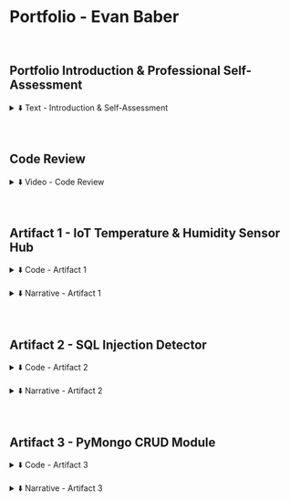 # Portfolio - Evan Baber

<br/>

## Portfolio Introduction & Professional Self-Assessment

<details>
	<summary> ⬇️ Text - Introduction & Self-Assessment </summary>

<br/>	
	
#####	When I began studying computer science at SNHU, I was the consummate image of an unsure beginner programmer.  Having spent nearly a decade working in another field, I had approached programming out of curiosity, found it interesting, and attempted to self-teach for a year or so.  I consider my time spent studying on my own to be valuable, although I was mired with the same uncertainties that are common to all programmers who have not yet started to program.  The consideration over which coding languages to study was a persistent worry.  I knew I should be attempting to build a portfolio of work, but had no idea what those projects should look like and where they should come from.  I was excited about certain areas in the field, but was discouraged that my work thus far all felt like the result of carefully followed tutorials.  
#####	I knew that if I truly wanted to make progress, that a more structured study environment would be the answer.  Thankfully, I found that my coursework in computer science alleviated my previous concerns and helped me concentrate on developing fundamental programming skills without fretting over specifics until before I was prepared to.  Additionally, my classes introduced me to topics that I hadn’t previously considered as part of a well-rounded computer science education as well as areas of interest that I’ve continued to pursue outside of class.
#####	Much of the unexpected value of my coursework has come from the more non-technical parts of the curriculum that I hadn’t previously considered when studying on my own.  My Collaboration and Team Projects class, in particular, gave me a perspective on how large projects can be accomplished by teams of developers that I hadn’t previously experienced when working on my own.  Considering how intricate large development projects can be, I now realize how crucial a working knowledge of version control is to any programmer.  Operating as part of a team when creating software is far more common than the alternative, and I’m much more prepared to work in that environment thanks to that course.
#####	Another standout non-technical course in my curriculum was my Software Development Life-Cycle class.  While I also took classes about the larger role of computer science within industry, this was the class that most closely laid out a workflow that development teams might follow in a real production environment.  After having seen the term “Agile” mentioned so often, I was able to experience how an Agile development team works in practice and had the opportunity to see how developers and their managers maintain open lines of communication with clients throughout a project.  As important as I consider the programming skills I learned in my technical classes, this class was the one that gave me the clearest impression of what software production looks like in person.
#####	While I was fortunate enough to take specific classes in data structures and algorithms, the class that I found gave me the closest understanding of these concepts was my Operating Systems course.  Much like I had been engrossed by learning how computers function at a hardware level by my early IT classes, I found the way an operating system functions to be truly eye opening.  It’s extremely helpful to have a base-level understanding of how data is stored, retrieved, and manipulated outside of the user’s view.  Understanding the sheer variety of methods a system can use to search for a piece of data gives me a great deal of respect for the process of making that decision, and the desire to learn even more about algorithms.
#####	In terms of pure programming coursework, I found my classes in Client/Server Development and Emerging Systems & Technologies to be the most edifying.  In the latter, I was able to build applications using a Raspberry Pi and a connected sensor hub to create tangible projects that interacted in real-time with the outside world.  Creating these projects gave me a new perspective and enthusiasm for building Internet of Things devices and how they might be employed.  In the former class, I had the opportunity to build custom methods to navigate a massive database, and learned how to translate the queries I wrote into useful visualizations.  With data fluency more important than ever, I was excited for each opportunity to practice data manipulation in my courses.
#####	Finally, and in what I consider to be a real gift on the part of the CS curriculum, I discovered a real interest in information security as part of my Secure Coding, Reverse Engineering, and Quality Assurance courses.  I found that combing code for vulnerabilities, learning how attacks were carried out, and writing tests to foil them was deeply engaging in ways I didn’t expect.  After my Secure Coding class, I even installed a security-based Linux distribution onto my old Raspberry Pi and turned it into a mini testing lab that I use in my free time.  This exemplifies my favorite part of my structured coursework at SNHU.  It helped me both develop foundational skills to solve programming problems and introduced me to areas of interest that I still pursue on my own.
	
<br/> -  -  -  -  -  -  -  -  -  -  -  -  -  -  -  -  -  -  -  -  -  -  -  -  -  -  -  -  -  -  -  -  -  -  -  -  -  -  -  -  -  -  -  -  -  -  -  -  -  -  -  -  -  -  -  -
	
#####	When choosing the artifacts for my portfolio, I decided that instead of exhibiting the most complex applications I had worked on, that I would rather present three pieces of code that showcased personal interests that I’ve developed during my time in the computer science program.  I knew from first creating them that I found their subject matter engaging, and that my enthusiasm for them would come through in their narratives.  While neither the longest nor the most algorithmically complex projects I’ve worked on during my coursework, I can say without a doubt that these programs represent my strengths as a programmer and areas I would be interested in developing a deeper understanding of.
#####	My first artifact is an Internet of Things temperature and humidity sensor built with a Raspberry Pi.  I had been excited to develop for the Pi long before I bought one, but finally getting to do so for my Emerging Systems and Technologies class validated my expectations.  I hadn’t personally considered IoT an area of interest prior to developing this project, but building and enhancing the sensor hub was eye-opening.   The nearly infinite variety of ways the sensors and outputs could interact to change the user experience helped me realize the possible implications well-considered IoT products might have.  I’m still proud of this project and my enhancements to it and hope I’m able to develop similar small form-factor applications in the future.
#####	My second artifact is a small SQL injection detector that parses input strings. As I mentioned in the portfolio’s introduction, information security came out of left field as an interest to me.  I knew I wanted to learn more about quality assurance and testing, but when detecting security vulnerabilities came up as part of automated testing, I felt as if I understood the appeal of cyber security.  Although my SQL injection parser is far from complex, it marks the first time I built a small module capable of being tacked on to a program to foil a potential attack.  I’ve since used it in several assignments to validate input, and realize the value of creating a toolkit of modules such as this to either use or reference when creating new programs.  Security is an increasingly crucial facet of any application, public-facing or not, and I’m very eager to see how I can explore the topic in the future.
#####	My third and final artifact is a CRUD module I wrote to interface with MongoDB databases with Python.  Architecturally, the program is simply a list of functions allowing the user to create, read, update, and delete database objects (plus some additional functionality added during enhancements).  Although simple in build, I treasure the experience of having had to build this module because it showcases solving a common problem with ingenuity.  Barely any business operates today without the need for database manipulation, but the ability to do so simply with built-in tools is often taken for granted.  With this artifact, I could create a data analysis environment from scratch where none existed before.  Although structurally simple, I like the convergence of data analysis and problem solving this artifact represents and opted to use it to round out the final spot in my portfolio.
	
</details>

<br/>

<br/>

## Code Review

<details>
	<summary> ⬇️ Video - Code Review </summary>
	
<br/>
	
[![Code Review - Baber](https://img.youtube.com/vi/kq2h2wBWpD4/0.jpg)](https://www.youtube.com/watch?v=kq2h2wBWpD4)

</details>

<br/>

<br/>

## Artifact 1 - IoT Temperature & Humidity Sensor Hub
	
<details>
	<summary> ⬇️ Code - Artifact 1 </summary>
	
<br/>
	
``` python
######################################################################################
#   This program conducts temperature & humidity readings w/                        ##
#       the GrovePi's DHT sensor at a set interval (30 sec default)                 ##
#                                                                                   ##
#   A light sensor detects if ambient light is sufficient &                         ##
#       puts the device into sleep mode if not                                      ##
#                                                                                   ##
#   After readings are taken, the values are pushed to a .json document             ##
#       which is viewable via an associated html dashboard                          ##
#                                                                                   ##
#   *** Alter sleep value to change frequency of readings ***                       ##
#   *** Alter threshold value to change sensitivity of sleep mode trigger ***       ##
######################################################################################

import json
import grovepi
from grove_rgb_lcd import *
from time import sleep
from math import isnan

# Establish port numbers for each input & output
light_sensor = 0        # A0

# Establish port numbers for temp & humidity sensor
dht_sensor_port = 7     # D7
dht_sensor_type = 0     

# Establish port for red led (power light)
led_red = 3             # D3

# Set LCD color
setRGB(0,100,100)

# Establish a threshold value for light sensor
threshold = 30.00

# Allocates sensors to input & output functions (LCD established separately)
grovepi.pinMode(light_sensor,"INPUT")
grovepi.pinMode(led_red,"OUTPUT")

# Empty array to hold temp & humidity values - dumped to json later
dht_readings = []

# initial sleep to prevent crashes
sleep(1.0)

# While light threshold is met: take DHT readings
while True:
    try:
        # power LED stays lit unless an error occurs or the program is manually interrupted
        grovepi.digitalWrite(led_red,1)
        
        # Get light sensor value
        sensor_value = grovepi.analogRead(light_sensor)
        
        if sensor_value <= 0:
            resistance = 0
            
        else:
            # Calculate resistance of light sensor
            resistance = (float)(1023 - sensor_value) * 10 / sensor_value

        # if bright enough (low resistance), begin taking temp & humidity readings
        if resistance < threshold:
            
                print("working...") # confirms program is running for debugging
                
                # get the temperature and Humidity from the DHT sensor
                [temp,hum] = grovepi.dht(dht_sensor_port,dht_sensor_type)
                
                # takes celsius reading and converts it into Farenheit
                far_temp = round((temp * 1.8 + 32), 2)
                
                # print to terminal if available for debugging purposes
                print("temp =", far_temp, "F\thumidity =", hum,"%")

                # check if we have nans
                # if so, then raise a type error exception
                if isnan(temp) is True or isnan(hum) is True:
                    raise TypeError('nan error')

                # leaves json dashboard functionality in place so users can check readings remotely
                t = (far_temp)
                h = (hum)
                new_entry = [t,h]
                
                # Print temp & humidity readout to LCD screen
                # No blank screen between readings ---> only numbers change
                setText_norefresh("Temp:" + t + "F\n" + "Humidity :" + h + "%")
                
                # stored temp and humidity readings as nested lists for readability
                dht_readings.append(new_entry)

                # Outputs the contents of 'dht_readings' list to 'OutputFile.json' when program is interrupted
                with open('data.json', 'w') as outfile:
                    json.dump(dht_readings, outfile, indent=1)
                
                # Closes json file once readings are dumped each loop
                # Ensures file is closed even in the event of an interruption
                outfile.close()
                    
                # sleep set at 30 seconds between attempted readings
                sleep(30.00)

    
        else:
            # Switch off LEDs if too dark to take DHT readings
            print("Device currently in sleep mode")
            grovepi.digitalWrite(led_red,0)
                    
            sleep(1.0)

    except IOError:
        SetText("Error")
        sleep(5.0)
        SetText("")
        grovepi.digitalWrite(led_red,0)
    
    except keyboardInterrupt:
        SetText("Program manually interrupted")
        sleep(5.0)
        SetText("")
        grovepi.digitalWrite(led_red,0) 
```
</details>	

<br/>

<details>
	<summary> ⬇️ Narrative - Artifact 1 </summary>
	
<br/>	

#####  The artifact I’ve chosen to submit for milestone two is a temperature and humidity reading application that I originally created in CS-350 in late 2020.  It is designed to be run from a RaspberryPi and formerly used a series of LEDs and an html dashboard to output its results.  Using a light sensor and a temperature and humidity reader plugged into a GrovePi HAT device on the Pi, the application only takes readings when the ambient light is above a certain threshold limit, and will take readings at timed intervals specified by the user.  I felt the original output system was lacking, so I modified it as part of my enhancements by adding an LCD display that I feel suits the spirit of the project much better.  I think the original design was suited more toward a remote weather station device, while my updates have pushed it closer to the beginnings of a smart thermostat.
#####	This milestone is meant to showcase an artifact that exemplifies software design and engineering. While the nature of the application itself is very simple, I think it constitutes a microcosm of different software development tasks that I could expect to encounter daily as a working programmer.  There are simple examples of time handling, looping, file I/O, peripheral devices, and a slight bit of UI integration in readying the json document for use by an html dashboard.  I’m also glad to be including this project in my ePortfolio because it shows an interest in Internet of Things development, which I learned more about and developed an interest in during the course of building this project originally.  Most programmers won’t really get the opportunity to concentrate on IoT devices, but I think the inclusion of a project in a developing field, and one that I can demonstrate interest in is more likely to stand out.
#####	I consider this artifact a success in demonstrating course outcomes.  In particular, the outcome “Demonstrate an ability to use well-founded and innovative techniques, skills, and tools in computing practices…”  While the tools used in achieving this application’s goals aren’t complex, I consider the program’s brevity to be one of its merits, and the fact that it runs on a satellite device with the ability to broadcast data to a dashboard to be a somewhat unique use case.  I foresee each subsequent artifact as exemplifying a different course outcome, with algorithmic principles addressed in one, and security addressed in the next.  For now, I’d like my ePortfolio to give the impression of a well-rounded programmer rather than one seeking to specialize.
#####	Luckily, this milestone’s artifact was the same one that I just conducted my code review on last week.  Given that, all of my planned enhancements had already been documented in detail and were still fresh in my mind.  While some of my planned enhancements were more in the vein of maintaining coding standards, the ones I enjoyed implementing the most were those where I was choosing to alter the focus of the application or shore up its security.  While standards are valuable and in place for a reason, I found shifting the way the program worked to still meet its base requirements in a more creative way was much more fulfilling.  I think developing for a satellite system like the Pi puts me in a more creative mindset than a normal desktop development might.  Likewise, working with peripheral devices can present its own benefits and challenges.  While setting up the LCD output was easier than expected due to the simplicity of the included GrovePi functions, working out the times the program needed to briefly wait before taking readings was as much of a guessing game as ever.

</details>

<br/>

<br/>

## Artifact 2 - SQL Injection Detector

<details>
	<summary> ⬇️ Code - Artifact 2 </summary>
	
<br/>	

``` c++
/*  This program creates a simple database and runs several attempts at SQL injection attacks against it
*   A database is initialized with four user accounts & passwords
*   A text-filter is used to detect potential injection attacks & could easily be used in a live environment as well
* 
*   For this method to be fully effective, the hypothetical user account creation tool would need - 
*       to implement rules forbidding spaces & uncommon characters (most do this anyway) to prevent false positives
* 
*   Failed injection attempts will return an error message
*   Successful injection attempts will return a readable copy of the database's contents
*/

#include <algorithm>
#include <iostream>
#include <locale>
#include <tuple>
#include <vector>
#include <sqlite3.h>

// Initializing needed variables for database & queries
typedef std::tuple<std::string, std::string, std::string> user_record;
const std::string str_where = " where ";

static int callback(void* possible_vector, int argc, char** argv, char** azColName)
{
    if (possible_vector == NULL)
    {   // no vector passed in, so we just display the results
        for (int i = 0; i < argc; i++)
        {
            std::cout << azColName[i] << " = " << (argv[i] ? argv[i] : "NULL") << std::endl;
        }
        std::cout << std::endl;
    }
    else
    {   // else the vector is passed into database and an entry is created
        std::vector< user_record >* rows =
            static_cast<std::vector< user_record > *>(possible_vector);

        rows->push_back(std::make_tuple(argv[0], argv[1], argv[2]));
    }
    return 0;
}

// Initialized database, defines structure
bool initialize_database(sqlite3* db)
{
    // Creates a simple three-column database to be probed: ID, Name, and Password columns
    char* error_message = NULL;
    std::string sql = "CREATE TABLE USERS(" \
        "ID INT PRIMARY KEY     NOT NULL," \
        "NAME           TEXT    NOT NULL," \
        "PASSWORD       TEXT    NOT NULL);";

    int result = sqlite3_exec(db, sql.c_str(), callback, NULL, &error_message);
    if (result != SQLITE_OK)
    {
        // error handler for failure to create database
        std::cout << "Failed to create USERS table. ERROR = " << error_message << std::endl;
        sqlite3_free(error_message);
        return false;
    }
    std::cout << "USERS table created." << std::endl;

    // Inserts four dummy accounts into the database
    sql = "INSERT INTO USERS (ID, NAME, PASSWORD)" \
        "VALUES (1, 'John', 'Pass1');" \
        "INSERT INTO USERS (ID, NAME, PASSWORD)" \
        "VALUES (2, 'Jane', 'Pass2');" \
        "INSERT INTO USERS (ID, NAME, PASSWORD)" \
        "VALUES (3, 'Jules', 'Pass3');" \
        "INSERT INTO USERS (ID, NAME, PASSWORD)" \
        "VALUES (4, 'Jim', 'Pass4');";

    result = sqlite3_exec(db, sql.c_str(), callback, NULL, &error_message);
    if (result != SQLITE_OK)
    {
        // Error handler for failure to properly insert data
        std::cout << "Data failed to insert to USERS table. ERROR = " << error_message << std::endl;
        sqlite3_free(error_message);
        return false;
    }

    return true;
}

bool run_query(sqlite3* db, const std::string& sql, std::vector< user_record >& records)
{
    
    // Simple search criteria for possible injections
    // All injection attempts will reqire an "or" statement
    // Stringent username & password criteria in a live system will prevent this from producing false positives
    std::string threatStr = " or ";

    // clears any prior results
    records.clear();

    // checks for threat string within a given command, positive yeilds an int
    try {
        // if found, throws an error
        if (sql.find(threatStr) != std::string::npos) {       
            throw 99;                                         
        }
    }
    catch (...) {
        // Will not execute command, thus no results to dump
        std::cout << "Error: Possible SQL injection detected ... Query failed" << std::endl;
        return false;     
    }

    // Exception handler in the event of SQLite error
    char* error_message;
    if (sqlite3_exec(db, sql.c_str(), callback, &records, &error_message) != SQLITE_OK)
    {
        std::cout << "Data failed to be queried from USERS table. ERROR = " << error_message << std::endl;
        sqlite3_free(error_message);
        return false;
    }

    return true;
}

// Chooses a randomly selected SQL injection tactic to append to a normal query attempt
// This method is run five times during Main()
bool run_query_injection(sqlite3* db, const std::string& sql, std::vector< user_record >& records)
{
    std::string injectedSQL(sql);
    std::string localCopy(sql);

    // we work on the local copy because of the const
    std::transform(localCopy.begin(), localCopy.end(), localCopy.begin(), ::tolower);
    if (localCopy.find_last_of(str_where) >= 0)
    { // this sql has a where clause
        if (localCopy.back() == ';')
        { // removes semicolon to allow injection to be appended, semicolon is reappended during attack text
            injectedSQL.pop_back();
        }

        switch (rand() % 4)
        {
        // Four flavors of the same " or " SQL injection attack
        // Weeding out the "or" keyword is essential in stopping injections
        case 1:
            injectedSQL.append(" or 2=2;");
            break;
        case 2:
            injectedSQL.append(" or 'string'='string';");
            break;
        case 3:
            injectedSQL.append(" or 'keyword'='keyword';");
            break;
        case 0:
        default:
            injectedSQL.append(" or 1=1;");
            break;
        }
    }

    return run_query(db, injectedSQL, records);
}


// Prints a copy of the SQL queries and the associated results to the console
void dump_results(const std::string& sql, const std::vector< user_record >& records)
{
    std::cout << std::endl << "SQL: " << sql << " ==> " << records.size() << " records found." << std::endl;

    // If injection is successful, this loop prints out the database's contents in a more readable form
    for (auto record : records)
    {
        std::cout << "User: " << std::get<1>(record) << " [UID=" << std::get<0>(record) << " PWD=" << std::get<2>(record) << "]" << std::endl;
    }
}

// Runs 6 SQL queries: 2 normal and 5 injection attempts
// Injection attempts will produce exceptions if handled well, readable DB resutls if not
void run_queries(sqlite3* db)
{
    char* error_message = NULL;

    std::vector< user_record > records;

    //  Query all
    std::string sql = "SELECT * from USERS";
    if (!run_query(db, sql, records)) return;
    dump_results(sql, records);

    //  Legitimate query
    sql = "SELECT ID, NAME, PASSWORD FROM USERS WHERE NAME='John'";
    if (!run_query(db, sql, records)) return;
    dump_results(sql, records);

    //  Run query with injection 5 times
    for (auto i = 0; i < 5; ++i)
    {
        if (!run_query_injection(db, sql, records)) continue;
        dump_results(sql, records);
    }

}

int main()
{
    // Initialize random seed:
    srand(time(nullptr));

    int return_code = 0;
    std::cout << "SQL Injection Example" << std::endl;

    // The database handler
    sqlite3* db = NULL;
    char* error_message = NULL;

    // Open the database connection
    int result = sqlite3_open(":memory:", &db);

    // Handles SQLite errors
    if (result != SQLITE_OK)
    {
        std::cout << "Failed to connect to the database and terminating. ERROR=" << sqlite3_errmsg(db) << std::endl;
        return -1;
    }

    std::cout << "Connected to the database." << std::endl;

    // Exception handler for bad database creation
    if (!initialize_database(db))
    {
        std::cout << "Database Initialization Failed. Terminating." << std::endl;
        return_code = -1;
    }
    else
    {
        // Runs our Queries, which in turn runs our injection attempts
        run_queries(db);
    }

    // Closes the SQLite connection, if open
    if (db != NULL)
    {
        sqlite3_close(db);
    }

    return return_code;
```
										
</details>	
	
<br/>

<details>
	<summary> ⬇️ Narrative - Artifact 2 </summary>
	
<br/>	

#####	The artifact I’ve chosen to submit for milestone three is a SQL injection detector built in C++ that I originally created for CS-405 in early 2021.  While the program itself is mainly concerned with the building of the sample SQLite database, the detection portion shows off a simple text filtration method for testing user input for potential SQL injection attacks.  I began to develop an interest in information security almost from day one in my secure coding class, and really wanted to include an artifact from it in my ePortfolio to cover another area of interest that I discovered in my time at SNHU.  
#####	Admittedly, the more I peruse this program, the simpler it seems to me.  Upon further inspection, the actual security measure portion of my code occupies only a few lines.  However, I still believe it fits the bill of demonstrating the use of data structures and algorithms.  Algorithmically, it is very light, and aside from methods parsing text and slicing a final character form a string (and pre-built methods at that), I can’t say the artifact employs anything approaching a complex sorting algorithm.  The requirements of the program are light, and the tools used to accomplish them are similarly light.  
#####	When it comes to data structures, however, I’ve made use of tuples, vectors, and arrays for different uses throughout the program, especially as they pertain to setting up the architecture of my sample database.  While they may fall slightly short of the handmade linked-lists from my data structures & algorithms class, I wanted this artifact to balance structures I could easily explain with an information security task I was enthusiastic about.  To improve this artifact, I originally sought to strengthen the injection protection, improve a cluttered design, and make the program more understandable through in-line and header documentation
#####	I consider this artifact to demonstrate the following outcomes in particular: “Design and evaluate computing solutions that solve a given problem using algorithmic principles and computer science practices and standards appropriate to its solution, while managing the trade-offs involved in design choices” and “Develop a security mindset that anticipates adversarial exploits in software architecture and designs to expose potential vulnerabilities, mitigate design flaws, and ensure privacy and enhanced security of data and resources”.  I believe the software engineering and design outcome to be represented here as well, although I think my previous artifact demonstrates it more purely than this one does.  
#####	When initially considering how to improve this artifact, I took for granted that I had left some sort of backdoor method open to circumvent the SQL injection protection I built into the program.  During some assignments, I felt as though a single type of attack was being circumvented while leaving the program open to others.  I even wrote my initial enhancement proposal on the understanding that my injection protection was second-rate and could be easily improved.  I was pleasantly surprised to find that a simple solution could truly be effective in this case.  Preventing injection is all about stopping the user from tacking on an equivalence statement such as 1=1 to their commands, and a text filter accomplishes just that.  In a wider hypothetical login environment, users would need to be forbidden from adding spaces to their usernames or passwords, which is already a ubiquitous standard as it is.  Aside from changing a bit of the aesthetic organization of the program, I brought all of the variable names under a simple standard, added more and better in-line comments, and provided a short block of header documentation.
#####	I found this artifact initially more challenging to enhance than the first.  Not due the complexity of the program, but due to its smaller scope.  At its base, this program is a demo showing how text entry fields can be guarded from a specific type of attack.  I consider the final product to be extremely successful in that regard and am pleased not to have tacked any unnecessary functionality that might muddy its purpose.  Like my first artifact did with IoT devices, I was eager to include this one in my ePortfolio to show enthusiasm for part of the CS field that I found an interest in through my coursework.  If I’m successful in my aims, I’ll have a portfolio that contains brief programs with clear purposes that demonstrate a diversity of interests rather than simply the most complex problems I’ve worked on.

</details>
	
<br/>

<br/>	

## Artifact 3 - PyMongo CRUD Module

<details>
	<summary> ⬇️ Code - Artifact 3 </summary>
	
<br/>	

``` python
######################################################################################
#   This a CRUD module written to interact with MongoDB databases                   ##
#       via Pymongo                                                                 ##
#                                                                                   ##
#      Functions exist for:                                                         ##
#          - Create / Create Multiple                                               ##
#          - Read / Find                                                            ##
#          - Update / Update Multiple                                               ##
#          - Delete / Delete Multiple                                               ##
#                                                                                   ##
#   Instantiating the class (in this case "Store") starts a MongoClient             ##
#       and allows access the the CRUD functions belonging to the class             ##
######################################################################################

from pymongo import MongoClient
from bson.objectid import ObjectId
from bson.json_util import dumps

class Store(object):

	# Class instantiation requires username and password of user capable of altering "MDB" class
	def __init__(self, username, password):
		self.client = MongoClient('mongodb://%s:%s@localhost:28697/?authMechanism=DEFAULT&authSource=MDB' % (username, password))
		self.database = self.client['MDB']


	# Method for Creating entries in a database
	def create(self, data): # data argument should be in dictionary form
		if data is not None:
			insert_receipt = self.database.payroll.insert_one(data)
	
			# Checks for confirmation of insertion & returns True
			if insert_receipt.inserted_id: 
				print("Insert successful")
				return True

			else:
				print("Insert failed")
				return False

		else:
			# Raises exception if data is passed in empty
			raise Exception("Nothing to create. Data parameter is empty")
			return False
            
            
    # Method to insert multiple entries, argument should be provided as an array
    def createMany(self, data):
        if data is not None:
			insert_receipt = self.database.payroll.insertMany(data)
	
			# Checks for confirmation of insertion & returns True
			if insert_receipt.inserted_id: 
				print("Multiple insert successful")
				return True

			else:
				print("Multiple Insert failed")
				return False

		else:
			# Raises exception if data is passed in empty
			raise Exception("Nothing to create. Data parameter is empty")
			return False


	# Method for searching for an entry in a database
	def read(self, query): # Query argument should be in dictionary form
		if query is not None:
			search_receipt = self.database.payroll.find(query,{"_id":False})

			# Print confirmation message & give cursor location of corresponding entry
			return search_receipt

		else:
			# Raise exception for empty 'query' field
			raise Exception("Read Failed. Search query is empty")


	# Method for updating a specified entry in a database
	def update(self, filter, updates):
		if filter is not None:
			update_receipt = self.database.payroll.find_one_and_update(filter, updates)

			# Print confirmation message & give cursor location or corresponding entry
			print("Update successful: ", dumps(update_receipt))

		else:
			#Raise exception for empty 'filter' field
			raise Exception("Update Failed. Update field not specified")
            
            
    # Method for updating multiple entries in a database
	def updateMany(self, filter, updates):
		if filter is not None:
			update_receipt = self.database.payroll.updateMany(filter, updates)

			# Print confirmation message & give cursor location or corresponding entry
			print("Multiple update successful: ", dumps(update_receipt))

		else:
			#Raise exception for empty 'filter' field
			raise Exception("Multiple Update Failed. Update field not specified")


	# Method for deleting a specified entry in a database
	def delete(self, delQuery):
		if delQuery is not None:
			delete_receipt = self.database.payroll.find_one_and_delete(delQuery)

			# Print confirmation message & give cursor location or corresponding entry
			print("Delete successful: ", dumps(delete_receipt))

		else:
			# Raise exception for empty 'delQuery' field
			raise Exception("Delete Failed.  Delete field not specified")
            
            
	# Method for deleting multiple entries in a database
	def deleteMany(self, delQuery):
		if delQuery is not None:
			delete_receipt = self.database.payroll.deleteMany(delQuery)

			# Print confirmation message & give cursor location or corresponding entry
			print("Multiple Delete successful: ", dumps(delete_receipt))

		else:
			# Raise exception for empty 'delQuery' field
			raise Exception("Multiple Delete Failed.  Delete field not specified")
```
	
</details>
	
<br/>
	
<details>
	<summary> ⬇️ Narrative - Artifact 3 </summary>
	
<br/>	

#####	This artifact is a MongoDB crud module written in Python for my CS-340 Client Server Development class in early 2021.  The initial incarnation of the program was intended to interact with an html dashboard that displayed information about animals housed in rescue shelters.  For the sake of displaying a more common use-case, I changed the focus of the database to be employees on a store’s payroll.  Likewise, the content of the dashboard was so closely related to the animal shelter data that I opted to only include the crud module itself as part of my portfolio.
#####	When looking back over the database applications I worked on during my coursework, I found that nearly all of them focused on using ready-made environments to simply query databases.  Likewise, I found my experience in data mining to be very interesting and engaging, but difficult to replicate in code form because so much of it had taken place in virtual environments with very large datasets.  I was drawn to include this custom built crud module because it represented a situation in which I wasn’t presented with a console ready to accept queries, but rather needed to find a way to mesh Python code with an extant database.  I particularly enjoyed the process of writing functions for each database process and how they would be handled by the program calling them.  In the end, I felt having to write each process individually gave me a better understanding of each crud process and a greater appreciation of what it takes to set up a data analysis environment.
#####	In its first version, the crud module contained only the first four methods necessary for adequate database manipulation.  Beyond creation, reading, updating, and destruction, however, I felt like functions should be included to allow the user to manipulate multiple entries at once.  With this in mind, I included functions to create, update, and delete multiple entries at once using a few ready-made MongoDB methods.  Reading already returns multiple entries depending on the query, so it was able to stay as is.  I know that frequently database analysis requires users to make broad manipulations of data at once, and that limiting changes to a single entry at a time would pose a huge bottleneck to larger tasks.  Along with this addition, I improved the crowded spacing of the initial version, added more adequate in-line comments, and provided a block of header documentation to let users know the purpose of the module.
#####	In this artifact, I accomplish the outcome “demonstrate an ability to use well-founded and innovative techniques, skills, and tools in computing practices for the purpose of implementing computer solutions that deliver value and accomplish industry-specific goals”.  Particularly, I found solving the problem of using PyMongo to allow Python code to manipulate a database to be a problem that I could very easily imagine a company facing if they weren’t adequately prepared when first approaching a database system.  Likewise, I’ve begun to consider the thorough commenting and documentation process as being a major part of “building collaborative environments” and “designing professional-quality oral, written, and visual communications” as outlined in outcomes one and two.  As a holder of a prior degree in a communications field, I have always appreciated when I am able to understand a program via its documentation without having to parse through the code first.  I think this type of communication is generally underappreciated among programmers until it is noticeably absent.  
#####	Unlike my previous artifact which I had initially intended to overcomplicate the scope of, the enhancements to this module fit precisely as I imagined they would.  From a birds-eye view, I knew that if this crud module were being used in a database manipulation environment, that the single-entry limit would pose a major obstacle as soon as more complex tasks became necessary.  Pleasantly, but unsurprisingly, MongoDB implemented standard methods for these tasks nearly six years ago, so tacking on the additional functions was a painless improvement that improved the effectiveness of the module greatly.  More than anything, I attempted to put myself in the shoes of a data analyst using my module after coming upon it for the first time.  I wanted my function names to hew to a simple standard, and for each function to be as well documented as possible to allow them to know the proper data types to input without time-wasting trial and error.  As mentioned previously, this was easily the database assignment that I was most thankful to have worked on during my courses.  Despite not having to write a single query, it helped me understand what an analysis environment looks like and that one can be created from scratch if need be.

</details>
<br/>
